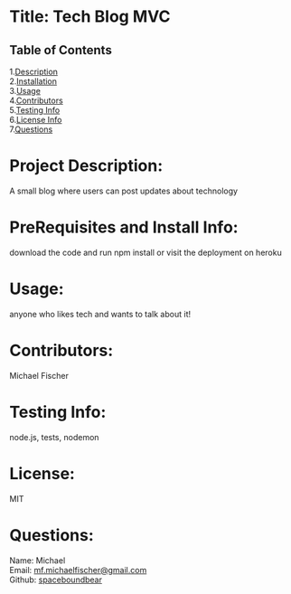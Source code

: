 # Title: Tech Blog MVC

## Table of Contents

1.[Description](#description)</br> 2.[Installation](#installation)</br> 3.[Usage](#usage)</br> 4.[Contributors](#contributors)</br> 5.[Testing Info](#testing)</br> 6.[License Info](#license)</br> 7.[Questions](#questions)</br>

# <span id="desc"></span>

# Project Description:

A small blog where users can post updates about technology

# <span id="installation"></span>

# PreRequisites and Install Info:

download the code and run npm install or visit the deployment on heroku

# <span id="usage"></span>

# Usage:

anyone who likes tech and wants to talk about it!

# <span id="contributors"></span>

# Contributors:

Michael Fischer

# <span id="testing"></span>

# Testing Info:

node.js, tests, nodemon

# <span id="license"></span>

# License:

MIT

# <span id="questions"></span>

# Questions:

Name: Michael  
 Email: mf.michaelfischer@gmail.com  
 Github: [spaceboundbear](www.github.com/spaceboundbear)  

